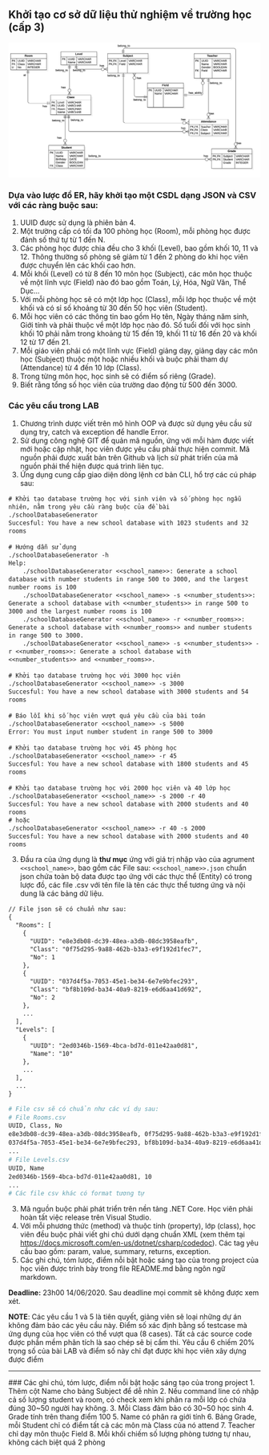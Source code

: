 ## Khởi tạo cơ sở dữ liệu thử nghiệm về trường học (cấp 3)

![ERD](ERD.png)

### Dựa vào lược đồ ER, hãy khởi tạo một CSDL dạng JSON và CSV với các ràng buộc sau:

1. UUID được sử dụng là phiên bản 4.
2. Một trường cấp có tối đa 100 phòng học (Room), mỗi phòng học được đánh số thứ tự từ 1 đến N.
3. Các phòng học được chia đều cho 3 khối (Level), bao gồm khối 10, 11 và 12. Thông thường số phòng sẽ giảm từ 1 đến 2 phòng do khi học viên được chuyển lên các khối cao hơn.
4. Mỗi khối (Level) có từ 8 đến 10 môn học (Subject), các môn học thuộc về một lĩnh vực (Field) nào đó bao gồm Toán, Lý, Hóa, Ngữ Văn, Thể Dục...
5. Với mỗi phòng học sẽ có một lớp học (Class), mỗi lớp học thuộc về một khối và có sỉ số khoảng từ 30 đến 50 học viên (Student).
6. Mỗi học viên có các thông tin bao gồm Họ tên, Ngày tháng năm sinh, Giới tính và phải thuộc về một lớp học nào đó. Số tuổi đối với học sinh khối 10 phải nằm trong khoảng từ 15 đến 19, khối 11 từ 16 đến 20 và khối 12 từ 17 đến 21.
7. Mỗi giáo viên phải có một lĩnh vực (Field) giảng dạy, giảng dạy các môn học (Subject) thuộc một hoặc nhiều khối và buộc phải tham dự (Attendance) từ 4 đến 10 lớp (Class).
8. Trong từng môn học, học sinh sẽ có điểm số riêng (Grade).
9. Biết rằng tổng số học viên của trường dao động từ 500 đến 3000.

### Các yêu cầu trong LAB
1. Chương trình dược viết trên mô hình OOP và được sử dụng yêu cầu sử dụng try, catch và exception để handle Error. 
2. Sử dụng công nghệ GIT để quản mã nguồn, ứng với mỗi hàm được viết mới hoặc cập nhật, học viên được yêu cầu phải thực hiện commit. Mã nguồn phải được xuất bản trên Github và lịch sử phát triển của mã nguồn phải thể hiện được quá trình liên tục. 
3. Ứng dụng cung cấp giao diện dòng lệnh cơ bản CLI, hổ trợ các cú pháp sau:

```
# Khởi tạo database trường học với sinh viên và số phòng học ngẫu nhiên, nằm trong yêu cầu ràng buộc của đề bài
./schoolDatabaseGenerator
Succesful: You have a new school database with 1023 students and 32 rooms

# Hướng dẫn sử dụng
./schoolDatabaseGenerator -h
Help: 
	./schoolDatabaseGenerator <<school_name>>: Generate a school database with number students in range 500 to 3000, and the largest number rooms is 100 
	./schoolDatabaseGenerator <<school_name>> -s <<number_students>>: Generate a school database with <<number_students>> in range 500 to 3000 and the largest number rooms is 100 
	./schoolDatabaseGenerator <<school_name>> -r <<number_rooms>>: Generate a school database with <<number_rooms>> and number students in range 500 to 3000.
	./schoolDatabaseGenerator <<school_name>> -s <<number_students>> -r <<number_rooms>>: Generate a school database with <<number_students>> and <<number_rooms>>.

# Khởi tạo database trường học với 3000 học viên
./schoolDatabaseGenerator <<school_name>> -s 3000
Succesful: You have a new school database with 3000 students and 54 rooms

# Báo lỗi khi số học viên vượt quá yêu cầu của bài toán
./schoolDatabaseGenerator <<school_name>> -s 5000
Error: You must input number student in range 500 to 3000

# Khởi tạo database trường học với 45 phòng học
./schoolDatabaseGenerator <<school_name>> -r 45
Succesful: You have a new school database with 1800 students and 45 rooms

# Khởi tạo database trường học với 2000 học viên và 40 lớp học
./schoolDatabaseGenerator <<school_name>> -s 2000 -r 40
Succesful: You have a new school database with 2000 students and 40 rooms
# hoặc
./schoolDatabaseGenerator <<school_name>> -r 40 -s 2000
Succesful: You have a new school database with 2000 students and 40 rooms
```

3. Đầu ra của ứng dụng là **thư mục** ứng với giá trị nhập vào của agrument `<<school_name>>`, bao gồm các File sau: `<<school_name>>.json` chuẩn json chứa toàn bộ data được tạo ứng với các thực thể (Entity) có trong lược đồ, các file .csv với tên file là tên các thực thể tương ứng và nội dung là các bảng dữ liệu.

```
// File json sẽ có chuẩn như sau:
{
  "Rooms": [
    {
      "UUID": "e8e3db08-dc39-48ea-a3db-08dc3958eafb",
      "Class": "0f75d295-9a88-462b-b3a3-e9f192d1fec7",
      "No": 1
    },
    {
      "UUID": "037d4f5a-7053-45e1-be34-6e7e9bfec293",
      "Class": "bf8b109d-ba34-40a9-8219-e6d6aa41d692",
      "No": 2
    },
    ...
  ],
  "Levels": [
    {
      "UUID": "2ed0346b-1569-4bca-bd7d-011e42aa0d81",
      "Name": "10"
    },
    ...
  ],
  ...
}
```

```bash
# File csv sẽ có chuẩn như các ví dụ sau:
# File Rooms.csv
UUID, Class, No
e8e3db08-dc39-48ea-a3db-08dc3958eafb, 0f75d295-9a88-462b-b3a3-e9f192d1fec7, 1
037d4f5a-7053-45e1-be34-6e7e9bfec293, bf8b109d-ba34-40a9-8219-e6d6aa41d692, 2
...
# File Levels.csv
UUID, Name
2ed0346b-1569-4bca-bd7d-011e42aa0d81, 10
...
# Các file csv khác có format tương tự
```

3. Mã nguồn buộc phải phát triển trên nền tảng .NET Core. Học viên phải hoàn tất việc release trên Visual Studio.
4. Với mỗi phương thức (method) và thuộc tính (property), lớp (class), học viên đều buộc phải viết ghi chú dưới dạng chuẩn XML (xem thêm tại https://docs.microsoft.com/en-us/dotnet/csharp/codedoc). Các tag yêu cầu bao gồm: param, value, summary, returns, exception.
5. Các ghi chú, tóm lược, điểm nỗi bật hoặc sáng tạo của trong project của học viên được trình bày trong file README.md bằng ngôn ngữ markdown.

**Deadline:** 23h00 14/06/2020. Sau deadline mọi commit sẽ không được xem xét. 

**NOTE**: Các yêu cầu 1 và 5 là tiên quyết, giảng viên sẽ loại những dự án không đảm bảo các yêu cầu này. Điểm số xác định bằng số testcase mà ứng dụng của học viên có thể vượt qua (8 cases). Tất cả các source code được phần mềm phân tích là sao chép sẽ bị cấm thi. Yêu cầu 6 chiếm 20% trọng số của bài LAB và điểm số này chỉ đạt được khi học viên xây dựng được điểm 

<hr>
### Các ghi chú, tóm lược, điểm nỗi bật hoặc sáng tạo của trong project
1. Thêm cột Name cho bảng Subject để dễ nhìn
2. Nếu command line có nhập cả số lượng student và room, có check xem khi phân ra mỗi lớp có chứa đúng 30~50 người hay không.
3. Mỗi Class đảm bảo có 30~50 học sinh
4. Grade tính trên thang điểm 100
5. Name có phân ra giới tính
6. Bảng Grade, mỗi Student chỉ có điểm tất cả các môn mà Class của nó attend
7. Teacher chỉ dạy môn thuộc Field
8. Mỗi khối chiếm số lượng phòng tương tự nhau, không cách biệt quá 2 phòng